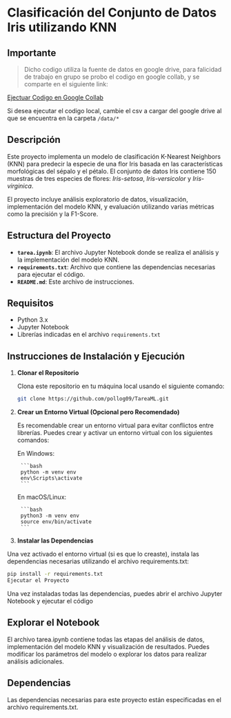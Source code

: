 # Clasificación del Conjunto de Datos Iris utilizando KNN

## Importante
> Dicho codigo utiliza la fuente de datos en google drive, para falicidad de trabajo en grupo se probo el codigo en google collab, y se comparte en el siguiente link:

[Ejectuar Codigo en Google Collab](https://colab.research.google.com/drive/1o-_UP6qAockZVS1_GDxexTmO1LwEs43X?usp=sharing)

Si desea ejecutar el codigo local, cambie el csv a cargar del google drive al que se encuentra en la carpeta `/data/*`

## Descripción
Este proyecto implementa un modelo de clasificación K-Nearest Neighbors (KNN) para predecir la especie de una flor Iris basada en las características morfológicas del sépalo y el pétalo. El conjunto de datos Iris contiene 150 muestras de tres especies de flores: *Iris-setosa*, *Iris-versicolor* y *Iris-virginica*.

El proyecto incluye análisis exploratorio de datos, visualización, implementación del modelo KNN, y evaluación utilizando varias métricas como la precisión y la F1-Score.

## Estructura del Proyecto
- **`tarea.ipynb`**: El archivo Jupyter Notebook donde se realiza el análisis y la implementación del modelo KNN.
- **`requirements.txt`**: Archivo que contiene las dependencias necesarias para ejecutar el código.
- **`README.md`**: Este archivo de instrucciones.

## Requisitos

- Python 3.x
- Jupyter Notebook
- Librerías indicadas en el archivo `requirements.txt`

## Instrucciones de Instalación y Ejecución

1. **Clonar el Repositorio**

   Clona este repositorio en tu máquina local usando el siguiente comando:
   ```bash
   git clone https://github.com/pollog09/TareaML.git
   ```

2. **Crear un Entorno Virtual (Opcional pero Recomendado)**

    Es recomendable crear un entorno virtual para evitar conflictos entre librerías. Puedes crear y activar un entorno virtual con los siguientes comandos:

    En Windows:

        ```bash
        python -m venv env
        env\Scripts\activate
        ```

    En macOS/Linux:

        ```bash
        python3 -m venv env
        source env/bin/activate
        ```

3. **Instalar las Dependencias**

Una vez activado el entorno virtual (si es que lo creaste), instala las dependencias necesarias utilizando el archivo requirements.txt:

```bash
pip install -r requirements.txt
Ejecutar el Proyecto
```

Una vez instaladas todas las dependencias, puedes abrir el archivo Jupyter Notebook y ejecutar el código


## Explorar el Notebook

El archivo tarea.ipynb contiene todas las etapas del análisis de datos, implementación del modelo KNN y visualización de resultados.
Puedes modificar los parámetros del modelo o explorar los datos para realizar análisis adicionales.

## Dependencias
Las dependencias necesarias para este proyecto están especificadas en el archivo requirements.txt.

